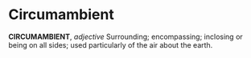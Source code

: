 # Circumambient

**CIRCUMAMBIENT**, _adjective_ Surrounding; encompassing; inclosing or being on all sides; used particularly of the air about the earth.